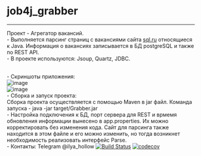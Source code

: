 # job4j_grabber
--------
Проект - Агрегатор вакансий.
<br> - Выполняется парсинг страниц с вакансиями сайта [sql.ru](https://www.sql.ru/forum/job-offers) относящиеся к Java.
Информация о вакансиях записывается в БД postgreSQL и также по REST API.
<br> - В проекте используются: Jsoup, Quartz, JDBC.

<br> - Скриншоты приложения:
<br>![image](C:\projects\job4j_grabber\images\1.jpg)
<br>![image](C:\projects\job4j_grabber\images\2.jpg)
<br> - Сборка и запуск проекта:
<br> Сборка проекта осуществляется с помощью Maven в jar файл. Команда запуска - java -jar target/Grabber.jar
<br> - Настройка подключения к БД, порт сервера для REST и врмемя обновления информации вынесено в app.properties. Их можно корректировать без изменения кода.
Сайт для парсинга также находится в этом файле и его можно изменить, но тогда возникнет необходимость реализовать интерфейс Parse.
<br> - Контакты: Telegram @ilya_hollow
[![Build Status](https://app.travis-ci.com/shabelnikilya/job4j_grabber.svg?branch=master)](https://app.travis-ci.com/shabelnikilya/job4j_grabber)
[![codecov](https://codecov.io/gh/shabelnikilya/job4j_grabber/branch/master/graph/badge.svg?token=71F5H5RT88)](https://codecov.io/gh/shabelnikilya/job4j_grabber)